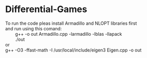 # Differential-Games
 
To run the code pleas install Armadillo and NLOPT libraries first<br>
and run using this comand:<br>&nbsp;&nbsp;&nbsp;&nbsp;&nbsp;&nbsp;&nbsp;&nbsp;g++ -o out Armadillo.cpp -larmadillo -lblas -llapack<br>&nbsp;&nbsp;&nbsp;&nbsp;&nbsp;&nbsp;&nbsp;&nbsp;./out <br> or<br>g++ -O3 -ffast-math -I /usr/local/include/eigen3 Eigen.cpp -o out
